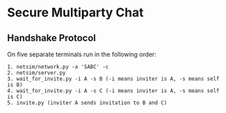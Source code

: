 # Secure Multiparty Chat

## Handshake Protocol
On five separate terminals run in the following order:

```
1. netsim/network.py -a 'SABC' -c 
2. netsim/server.py
3. wait_for_invite.py -i A -s B (-i means inviter is A, -s means self is B)
4. wait_for_invite.py -i A -s C (-i means inviter is A, -s means self is C)
5. invite.py (inviter A sends invitation to B and C)
```
